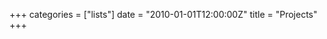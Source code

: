 +++
categories =  ["lists"]
date =  "2010-01-01T12:00:00Z"
title =  "Projects"
+++
<!-- This page could be omitted, or add your content here -->
